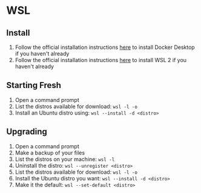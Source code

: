 # WSL

## Install

1. Follow the official installation instructions [here](https://www.docker.com/products/docker-desktop/) to install Docker Desktop if you haven't already
1. Follow the official installation instructions [here](https://learn.microsoft.com/en-us/windows/wsl/install) to install WSL 2 if you haven't already

## Starting Fresh

1. Open a command prompt
1. List the distros available for download: `wsl -l -o`
1. Install an Ubuntu distro using: `wsl --install -d <distro>`

## Upgrading

1. Open a command prompt
1. Make a backup of your files
1. List the distros on your machine: `wsl -l`
1. Uninstall the distro: `wsl --unregister <distro>`
1. List the distros available for download: `wsl -l -o`
1. Install the Ubuntu distro you want: `wsl --install -d <distro>`
1. Make it the default: `wsl --set-default <distro>`
